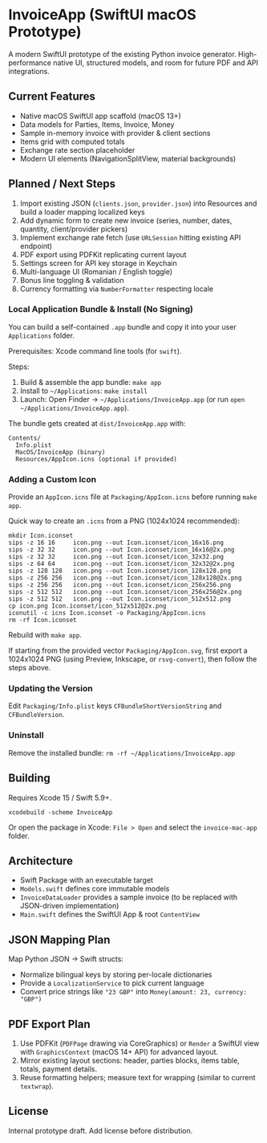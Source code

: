 # InvoiceApp (SwiftUI macOS Prototype)

A modern SwiftUI prototype of the existing Python invoice generator. High-performance native UI, structured models, and room for future PDF and API integrations.

## Current Features
- Native macOS SwiftUI app scaffold (macOS 13+)
- Data models for Parties, Items, Invoice, Money
- Sample in-memory invoice with provider & client sections
- Items grid with computed totals
- Exchange rate section placeholder
- Modern UI elements (NavigationSplitView, material backgrounds)

## Planned / Next Steps
1. Import existing JSON (`clients.json`, `provider.json`) into Resources and build a loader mapping localized keys
2. Add dynamic form to create new invoice (series, number, dates, quantity, client/provider pickers)
3. Implement exchange rate fetch (use `URLSession` hitting existing API endpoint)
4. PDF export using PDFKit replicating current layout
5. Settings screen for API key storage in Keychain
6. Multi-language UI (Romanian / English toggle)
7. Bonus line toggling & validation
8. Currency formatting via `NumberFormatter` respecting locale

### Local Application Bundle & Install (No Signing)

You can build a self-contained `.app` bundle and copy it into your user `Applications` folder.

Prerequisites: Xcode command line tools (for `swift`).

Steps:
1. Build & assemble the app bundle:
	`make app`
2. Install to `~/Applications`:
	`make install`
3. Launch:
	Open Finder -> `~/Applications/InvoiceApp.app` (or run `open ~/Applications/InvoiceApp.app`).

The bundle gets created at `dist/InvoiceApp.app` with:
```
Contents/
  Info.plist
  MacOS/InvoiceApp (binary)
  Resources/AppIcon.icns (optional if provided)
```

### Adding a Custom Icon
Provide an `AppIcon.icns` file at `Packaging/AppIcon.icns` before running `make app`.

Quick way to create an `.icns` from a PNG (1024x1024 recommended):
```
mkdir Icon.iconset
sips -z 16 16     icon.png --out Icon.iconset/icon_16x16.png
sips -z 32 32     icon.png --out Icon.iconset/icon_16x16@2x.png
sips -z 32 32     icon.png --out Icon.iconset/icon_32x32.png
sips -z 64 64     icon.png --out Icon.iconset/icon_32x32@2x.png
sips -z 128 128   icon.png --out Icon.iconset/icon_128x128.png
sips -z 256 256   icon.png --out Icon.iconset/icon_128x128@2x.png
sips -z 256 256   icon.png --out Icon.iconset/icon_256x256.png
sips -z 512 512   icon.png --out Icon.iconset/icon_256x256@2x.png
sips -z 512 512   icon.png --out Icon.iconset/icon_512x512.png
cp icon.png Icon.iconset/icon_512x512@2x.png
iconutil -c icns Icon.iconset -o Packaging/AppIcon.icns
rm -rf Icon.iconset
```
Rebuild with `make app`.

If starting from the provided vector `Packaging/AppIcon.svg`, first export a 1024x1024 PNG (using Preview, Inkscape, or `rsvg-convert`), then follow the steps above.

### Updating the Version
Edit `Packaging/Info.plist` keys `CFBundleShortVersionString` and `CFBundleVersion`.

### Uninstall
Remove the installed bundle:
`rm -rf ~/Applications/InvoiceApp.app`

## Building
Requires Xcode 15 / Swift 5.9+.

```
xcodebuild -scheme InvoiceApp
```
Or open the package in Xcode: `File > Open` and select the `invoice-mac-app` folder.

## Architecture
- Swift Package with an executable target
- `Models.swift` defines core immutable models
- `InvoiceDataLoader` provides a sample invoice (to be replaced with JSON-driven implementation)
- `Main.swift` defines the SwiftUI App & root `ContentView`

## JSON Mapping Plan
Map Python JSON -> Swift structs:
- Normalize bilingual keys by storing per-locale dictionaries
- Provide a `LocalizationService` to pick current language
- Convert price strings like `"23 GBP"` into `Money(amount: 23, currency: "GBP")`

## PDF Export Plan
1. Use PDFKit (`PDFPage` drawing via CoreGraphics) or `Render` a SwiftUI view with `GraphicsContext` (macOS 14+ API) for advanced layout.
2. Mirror existing layout sections: header, parties blocks, items table, totals, payment details.
3. Reuse formatting helpers; measure text for wrapping (similar to current `textwrap`).

## License
Internal prototype draft. Add license before distribution.
